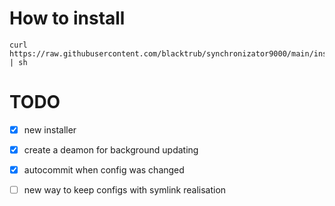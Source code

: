 # How to install
```
curl https://raw.githubusercontent.com/blacktrub/synchronizator9000/main/installer.sh | sh
```

# TODO
- [x] new installer
- [x] create a deamon for background updating
- [x] autocommit when config was changed
- [ ] new way to keep configs with symlink realisation

